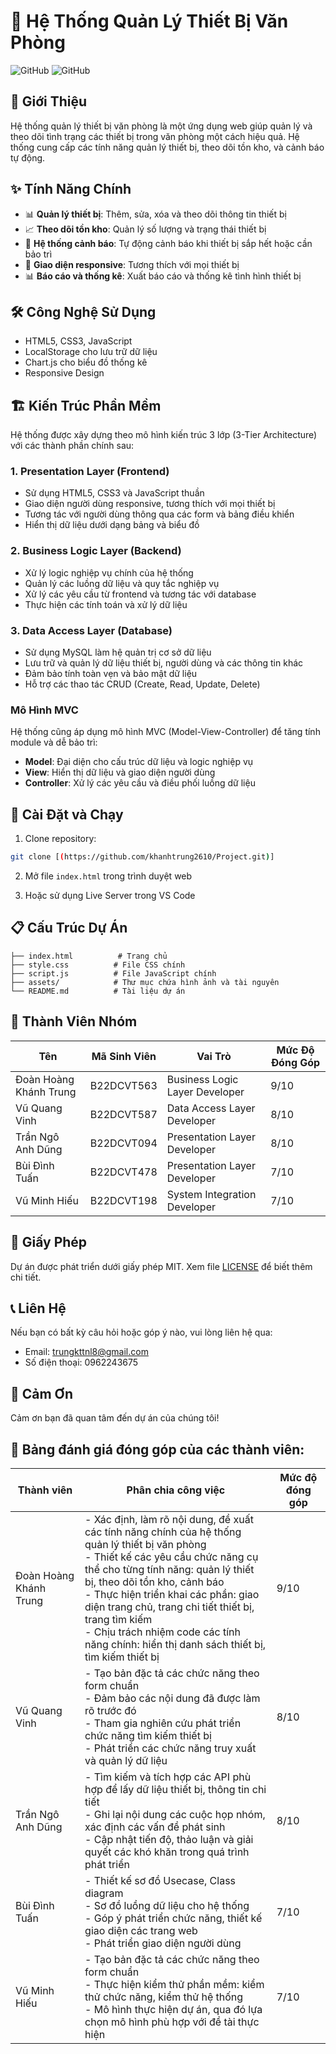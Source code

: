 # 🏢 Hệ Thống Quản Lý Thiết Bị Văn Phòng

![GitHub](https://img.shields.io/badge/version-1.0.0-blue)
![GitHub](https://img.shields.io/badge/license-MIT-green)

## 📝 Giới Thiệu

Hệ thống quản lý thiết bị văn phòng là một ứng dụng web giúp quản lý và theo dõi tình trạng các thiết bị trong văn phòng một cách hiệu quả. Hệ thống cung cấp các tính năng quản lý thiết bị, theo dõi tồn kho, và cảnh báo tự động.

## ✨ Tính Năng Chính

- 📊 **Quản lý thiết bị**: Thêm, sửa, xóa và theo dõi thông tin thiết bị
- 📈 **Theo dõi tồn kho**: Quản lý số lượng và trạng thái thiết bị
- 🔔 **Hệ thống cảnh báo**: Tự động cảnh báo khi thiết bị sắp hết hoặc cần bảo trì
- 📱 **Giao diện responsive**: Tương thích với mọi thiết bị
- 📊 **Báo cáo và thống kê**: Xuất báo cáo và thống kê tình hình thiết bị

## 🛠️ Công Nghệ Sử Dụng

- HTML5, CSS3, JavaScript
- LocalStorage cho lưu trữ dữ liệu
- Chart.js cho biểu đồ thống kê
- Responsive Design

## 🏗️ Kiến Trúc Phần Mềm

Hệ thống được xây dựng theo mô hình kiến trúc 3 lớp (3-Tier Architecture) với các thành phần chính sau:

### 1. Presentation Layer (Frontend)
- Sử dụng HTML5, CSS3 và JavaScript thuần
- Giao diện người dùng responsive, tương thích với mọi thiết bị
- Tương tác với người dùng thông qua các form và bảng điều khiển
- Hiển thị dữ liệu dưới dạng bảng và biểu đồ

### 2. Business Logic Layer (Backend)
- Xử lý logic nghiệp vụ chính của hệ thống
- Quản lý các luồng dữ liệu và quy tắc nghiệp vụ
- Xử lý các yêu cầu từ frontend và tương tác với database
- Thực hiện các tính toán và xử lý dữ liệu

### 3. Data Access Layer (Database)
- Sử dụng MySQL làm hệ quản trị cơ sở dữ liệu
- Lưu trữ và quản lý dữ liệu thiết bị, người dùng và các thông tin khác
- Đảm bảo tính toàn vẹn và bảo mật dữ liệu
- Hỗ trợ các thao tác CRUD (Create, Read, Update, Delete)

### Mô Hình MVC
Hệ thống cũng áp dụng mô hình MVC (Model-View-Controller) để tăng tính module và dễ bảo trì:
- **Model**: Đại diện cho cấu trúc dữ liệu và logic nghiệp vụ
- **View**: Hiển thị dữ liệu và giao diện người dùng
- **Controller**: Xử lý các yêu cầu và điều phối luồng dữ liệu
  
## 🚀 Cài Đặt và Chạy

1. Clone repository:
```bash
git clone [(https://github.com/khanhtrung2610/Project.git)]
```

2. Mở file `index.html` trong trình duyệt web

3. Hoặc sử dụng Live Server trong VS Code

## 📋 Cấu Trúc Dự Án

```
├── index.html          # Trang chủ
├── style.css          # File CSS chính
├── script.js          # File JavaScript chính
├── assets/            # Thư mục chứa hình ảnh và tài nguyên
└── README.md          # Tài liệu dự án
```

## 👥 Thành Viên Nhóm

| Tên | Mã Sinh Viên | Vai Trò | Mức Độ Đóng Góp |
|-----|-------------|---------|----------------|
| Đoàn Hoàng Khánh Trung | B22DCVT563 | Business Logic Layer Developer | 9/10 |
| Vũ Quang Vinh | B22DCVT587 | Data Access Layer Developer | 8/10 |
| Trần Ngô Anh Dũng | B22DCVT094 | Presentation Layer Developer | 8/10 |
| Bùi Đình Tuấn | B22DCVT478 | Presentation Layer Developer | 7/10 |
| Vũ Minh Hiếu | B22DCVT198 | System Integration Developer | 7/10 |

## 📄 Giấy Phép

Dự án được phát triển dưới giấy phép MIT. Xem file [LICENSE](LICENSE) để biết thêm chi tiết.

## 📞 Liên Hệ

Nếu bạn có bất kỳ câu hỏi hoặc góp ý nào, vui lòng liên hệ qua:
- Email: trungkttnl8@gmail.com
- Số điện thoại: 0962243675

## 🙏 Cảm Ơn

Cảm ơn bạn đã quan tâm đến dự án của chúng tôi!

## 👥 Bảng đánh giá đóng góp của các thành viên:

| Thành viên | Phân chia công việc | Mức độ đóng góp |
|------------|-------------------|-----------------|
| Đoàn Hoàng Khánh Trung | - Xác định, làm rõ nội dung, đề xuất các tính năng chính của hệ thống quản lý thiết bị văn phòng<br>- Thiết kế các yêu cầu chức năng cụ thể cho từng tính năng: quản lý thiết bị, theo dõi tồn kho, cảnh báo<br>- Thực hiện triển khai các phần: giao diện trang chủ, trang chi tiết thiết bị, trang tìm kiếm<br>- Chịu trách nhiệm code các tính năng chính: hiển thị danh sách thiết bị, tìm kiếm thiết bị | 9/10 |
| Vũ Quang Vinh | - Tạo bản đặc tả các chức năng theo form chuẩn<br>- Đảm bảo các nội dung đã được làm rõ trước đó<br>- Tham gia nghiên cứu phát triển chức năng tìm kiếm thiết bị<br>- Phát triển các chức năng truy xuất và quản lý dữ liệu | 8/10 |
| Trần Ngô Anh Dũng | - Tìm kiếm và tích hợp các API phù hợp để lấy dữ liệu thiết bị, thông tin chi tiết<br>- Ghi lại nội dung các cuộc họp nhóm, xác định các vấn đề phát sinh<br>- Cập nhật tiến độ, thảo luận và giải quyết các khó khăn trong quá trình phát triển | 8/10 |
| Bùi Đình Tuấn | - Thiết kế sơ đồ Usecase, Class diagram<br>- Sơ đồ luồng dữ liệu cho hệ thống<br>- Góp ý phát triển chức năng, thiết kế giao diện các trang web<br>- Phát triển giao diện người dùng | 7/10 |
| Vũ Minh Hiếu | - Tạo bản đặc tả các chức năng theo form chuẩn<br>- Thực hiện kiểm thử phần mềm: kiểm thử chức năng, kiểm thử hệ thống<br>- Mô hình thực hiện dự án, qua đó lựa chọn mô hình phù hợp với đề tài thực hiện | 7/10 |
